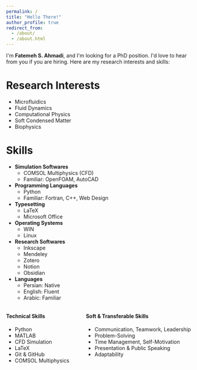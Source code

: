 ```yaml
---
permalink: /
title: "Hello There!"
author_profile: true
redirect_from: 
  - /about/
  - /about.html
---
```


 I'm **Fatemeh S. Ahmadi**, and I'm looking for a PhD position. I'd love to hear from you if you are hiring. Here are my research interests and skills:

Research Interests
======
- Microfluidics  
- Fluid Dynamics  
- Computational Physics 
- Soft Condensed Matter 
- Biophysics  

Skills
======
* **Simulation Softwares**
  * COMSOL Multiphysics (CFD)
  *  Familiar: OpenFOAM, AutoCAD
* **Programming Languages**
  * Python
  * Familiar: Fortran, C++, Web Design
* **Typesetting**
  * LaTeX
  * Microsoft Office
* **Operating Systems**
  * WIN
  * Linux
* **Research Softwares**
  * Inkscape
  * Mendeley
  * Zotero
  * Notion
  * Obsidian
* **Languages**
  * Persian: Native
  * English: Fluent
  * Arabic: Familiar
 
<div style="display: flex; justify-content: space-between; gap: 40px; flex-wrap: wrap;">

  <div>
    <h4>Technical Skills</h4>
    <ul>
      <li>Python</li>
      <li>MATLAB</li>
      <li>CFD Simulation</li>
      <li>LaTeX</li>
      <li>Git & GitHub</li>
      <li>COMSOL Multiphysics</li>
    </ul>
  </div>

  <div>
    <h4>Soft & Transferable Skills</h4>
    <ul>
      <li>Communication, Teamwork, Leadership</li>
      <li>Problem-Solving</li>
      <li>Time Management, Self-Motivation</li>
      <li>Presentation & Public Speaking</li>
      <li>Adaptability</li>
    </ul>
  </div>

</div>

